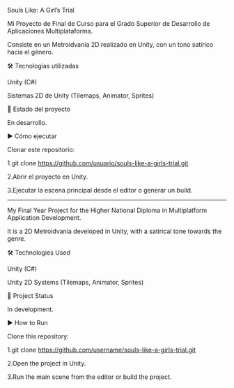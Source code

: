 Souls Like: A Girl’s Trial

Mi Proyecto de Final de Curso para el Grado Superior de Desarrollo de Aplicaciones Multiplataforma.

Consiste en un Metroidvania 2D realizado en Unity, con un tono satírico hacia el género.

🛠️ Tecnologías utilizadas

Unity (C#)

Sistemas 2D de Unity (Tilemaps, Animator, Sprites)

🚧 Estado del proyecto

En desarrollo.

▶️ Cómo ejecutar

Clonar este repositorio:

1.git clone https://github.com/usuario/souls-like-a-girls-trial.git

2.Abrir el proyecto en Unity.

3.Ejecutar la escena principal desde el editor o generar un build.

-------------------------------------------------------------------------------------------------------------------------------------------------------------------------------------------------------------------------------------------------

My Final Year Project for the Higher National Diploma in Multiplatform Application Development.

It is a 2D Metroidvania developed in Unity, with a satirical tone towards the genre.

🛠️ Technologies Used

Unity (C#)

Unity 2D Systems (Tilemaps, Animator, Sprites)

🚧 Project Status

In development.

▶️ How to Run

Clone this repository:

1.git clone https://github.com/username/souls-like-a-girls-trial.git

2.Open the project in Unity.

3.Run the main scene from the editor or build the project.
